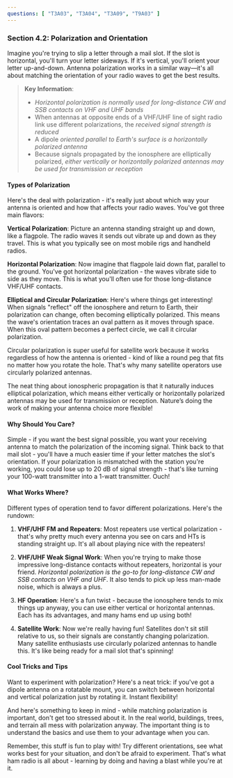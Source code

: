 ```yaml
---
questions: [ "T3A03", "T3A04", "T3A09", "T9A03" ]
---
```


### Section 4.2: Polarization and Orientation

Imagine you're trying to slip a letter through a mail slot. If the slot is horizontal, you'll turn your letter sideways. If it's vertical, you'll orient your letter up-and-down. Antenna polarization works in a similar way—it's all about matching the orientation of your radio waves to get the best results.

> **Key Information**:
> - *Horizontal polarization is normally used for long-distance CW and SSB contacts on VHF and UHF bands*
> - When antennas at opposite ends of a VHF/UHF line of sight radio link use different polarizations, the *received signal strength is reduced*
> - A dipole *oriented parallel to Earth's surface is a horizontally polarized antenna*
> - Because signals propagated by the ionosphere are elliptically polarized, *either vertically or horizontally polarized antennas may be used for transmission or reception*

#### Types of Polarization

Here's the deal with polarization - it's really just about which way your antenna is oriented and how that affects your radio waves. You've got three main flavors:

**Vertical Polarization**: 
Picture an antenna standing straight up and down, like a flagpole. The radio waves it sends out vibrate up and down as they travel. This is what you typically see on most mobile rigs and handheld radios.

**Horizontal Polarization**: 
Now imagine that flagpole laid down flat, parallel to the ground. You've got horizontal polarization - the waves vibrate side to side as they move. This is what you'll often use for those long-distance VHF/UHF contacts.

**Elliptical and Circular Polarization**:
Here's where things get interesting! When signals "reflect" off the ionosphere and return to Earth, their polarization can change, often becoming elliptically polarized. This means the wave's orientation traces an oval pattern as it moves through space. When this oval pattern becomes a perfect circle, we call it circular polarization.

Circular polarization is super useful for satellite work because it works regardless of how the antenna is oriented - kind of like a round peg that fits no matter how you rotate the hole. That's why many satellite operators use circularly polarized antennas.

The neat thing about ionospheric propagation is that it naturally induces elliptical polarization, which means either vertically or horizontally polarized antennas may be used for transmission or reception. Nature’s doing the work of making your antenna choice more flexible!

#### Why Should You Care?

Simple - if you want the best signal possible, you want your receiving antenna to match the polarization of the incoming signal. Think back to that mail slot - you'll have a much easier time if your letter matches the slot's orientation. If your polarization is mismatched with the station you're working, you could lose up to 20 dB of signal strength - that's like turning your 100-watt transmitter into a 1-watt transmitter. Ouch!

#### What Works Where?

Different types of operation tend to favor different polarizations. Here's the rundown:

1. **VHF/UHF FM and Repeaters**: 
Most repeaters use vertical polarization - that's why pretty much every antenna you see on cars and HTs is standing straight up. It's all about playing nice with the repeaters!

2. **VHF/UHF Weak Signal Work**: 
When you're trying to make those impressive long-distance contacts without repeaters, horizontal is your friend. *Horizontal polarization is the go-to for long-distance CW and SSB contacts on VHF and UHF*. It also tends to pick up less man-made noise, which is always a plus.

3. **HF Operation**: 
Here's a fun twist - because the ionosphere tends to mix things up anyway, you can use either vertical or horizontal antennas. Each has its advantages, and many hams end up using both!

4. **Satellite Work**:
Now we're really having fun! Satellites don't sit still relative to us, so their signals are constantly changing polarization. Many satellite enthusiasts use circularly polarized antennas to handle this. It's like being ready for a mail slot that's spinning!

#### Cool Tricks and Tips

Want to experiment with polarization? Here's a neat trick: if you've got a dipole antenna on a rotatable mount, you can switch between horizontal and vertical polarization just by rotating it. Instant flexibility!

And here's something to keep in mind - while matching polarization is important, don't get too stressed about it. In the real world, buildings, trees, and terrain all mess with polarization anyway. The important thing is to understand the basics and use them to your advantage when you can.

Remember, this stuff is fun to play with! Try different orientations, see what works best for your situation, and don't be afraid to experiment. That's what ham radio is all about - learning by doing and having a blast while you're at it.

